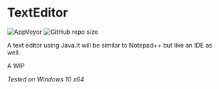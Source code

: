 # TextEditor
![AppVeyor](https://img.shields.io/appveyor/build/TerabyteTB/TextEditor)
![GitHub repo size](https://img.shields.io/github/repo-size/TerabyteTB/TextEditor)

A text editor using Java.It will be similar to Notepad++ but like an IDE as well. 

A WIP

*Tested on Windows 10 x64*

